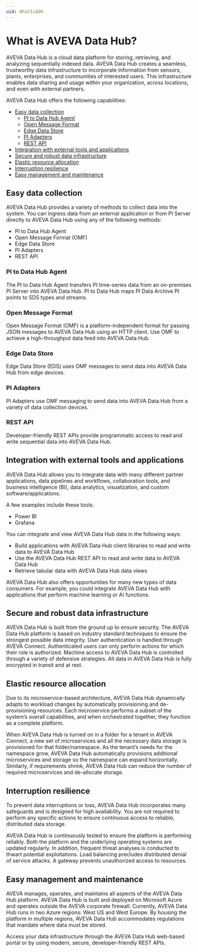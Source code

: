 ```yaml
---
uid: WhatIsADH
---
```


# What is AVEVA Data Hub?

AVEVA Data Hub is a cloud data platform for storing, retrieving, and analyzing sequentially indexed data. AVEVA Data Hub creates a seamless, trustworthy data infrastructure to incorporate information from sensors, plants, enterprises, and communities of interested users. This infrastructure enables data sharing and usage within your organization, across locations, and even with external partners.

AVEVA Data Hub offers the following capabilities: 

  - [Easy data collection](#easy-data-collection)
    - [PI to Data Hub Agent](#pi-to-data-hub-agent)
    - [Open Message Format](#open-message-format)
    - [Edge Data Store](#edge-data-store)
    - [PI Adapters](#pi-adapters)
    - [REST API](#rest-api)
  - [Integration with external tools and applications](#integration-with-external-tools-and-applications)
  - [Secure and robust data infrastructure](#secure-and-robust-data-infrastructure)
  - [Elastic resource allocation](#elastic-resource-allocation)
  - [Interruption resilience](#interruption-resilience)
  - [Easy management and maintenance](#easy-management-and-maintenance)

## Easy data collection

AVEVA Data Hub provides a variety of methods to collect data into the system. You can ingress data from an external application or from PI Server directly to AVEVA Data Hub using any of the following methods: 

- PI to Data Hub Agent
- Open Message Format (OMF)
- Edge Data Store
- PI Adapters
- REST API

### PI to Data Hub Agent

The PI to Data Hub Agent transfers PI time-series data from an on-premises PI Server into AVEVA Data Hub. PI to Data Hub maps PI Data Archive PI points to SDS types and streams. 

### Open Message Format

Open Message Format (OMF) is a platform-independent format for passing JSON messages to AVEVA Data Hub using an HTTP client. Use OMF to achieve a high-throughput data feed into AVEVA Data Hub. 

### Edge Data Store

Edge Data Store (EDS) uses OMF messages to send data into AVEVA Data Hub from edge devices.

### PI Adapters 

PI Adapters use OMF messaging to send data into AVEVA Data Hub from a variety of data collection devices. 

### REST API 

Developer-friendly REST APIs provide programmatic access to read and write sequential data into AVEVA Data Hub. 

## Integration with external tools and applications

AVEVA Data Hub allows you to integrate data with many different partner applications, data pipelines and workflows, collaboration tools, and business intelligence (BI), data analytics, visualization, and custom software/applications. 

A few examples include these tools: 

- Power BI 
- Grafana

You can integrate and view AVEVA Data Hub data in the following ways: 

- Build applications with AVEVA Data Hub client libraries to read and write data to AVEVA Data Hub 
- Use the AVEVA Data Hub REST API to read and write data to AVEVA Data Hub 
- Retrieve tabular data with AVEVA Data Hub data views 

AVEVA Data Hub also offers opportunities for many new types of data consumers. For example, you could integrate AVEVA Data Hub with applications that perform machine learning or AI functions. 

## Secure and robust data infrastructure

AVEVA Data Hub is built from the ground up to ensure security. The AVEVA Data Hub platform is based on industry standard techniques to ensure the strongest possible data integrity. User authentication is handled through AVEVA Connect. Authenticated users can only perform actions for which their role is authorized. Machine access to AVEVA Data Hub is controlled through a variety of defensive strategies. All data in AVEVA Data Hub is fully encrypted in transit and at rest. 

## Elastic resource allocation

Due to its microservice-based architecture, AVEVA Data Hub dynamically adapts to workload changes by automatically provisioning and de-provisioning resources. Each microservice performs a subset of the system’s overall capabilities, and when orchestrated together, they function as a complete platform. 

When AVEVA Data Hub is turned on in a folder for a tenant in AVEVA Connect, a new set of microservices and all the necessary data storage is provisioned for that folder/namespace. As the tenant’s needs for the namespace grow, AVEVA Data Hub automatically provisions additional microservices and storage so the namespace can expand horizontally. Similarly, if requirements shrink, AVEVA Data Hub can reduce the number of required microservices and de-allocate storage. 

## Interruption resilience

To prevent data interruptions or loss, AVEVA Data Hub incorporates many safeguards and is designed for high availability. You are not required to perform any specific actions to ensure continuous access to reliable, distributed data storage.

AVEVA Data Hub is continuously tested to ensure the platform is performing reliably. Both the platform and the underlying operating systems are updated regularly. In addition, frequent threat analyses is conducted to thwart potential exploitations. Load balancing precludes distributed denial of service attacks. A gateway prevents unauthorized access to resources.

## Easy management and maintenance

AVEVA manages, operates, and maintains all aspects of the AVEVA Data Hub platform. AVEVA Data Hub is built and deployed on Microsoft Azure and operates outside the AVEVA corporate firewall. Currently, AVEVA Data Hub runs in two Azure regions: West US and West Europe. By housing the platform in multiple regions, AVEVA Data Hub accommodates regulations that mandate where data must be stored.

Access your data infrastructure through the AVEVA Data Hub web-based portal or by using modern, secure, developer-friendly REST APIs.
